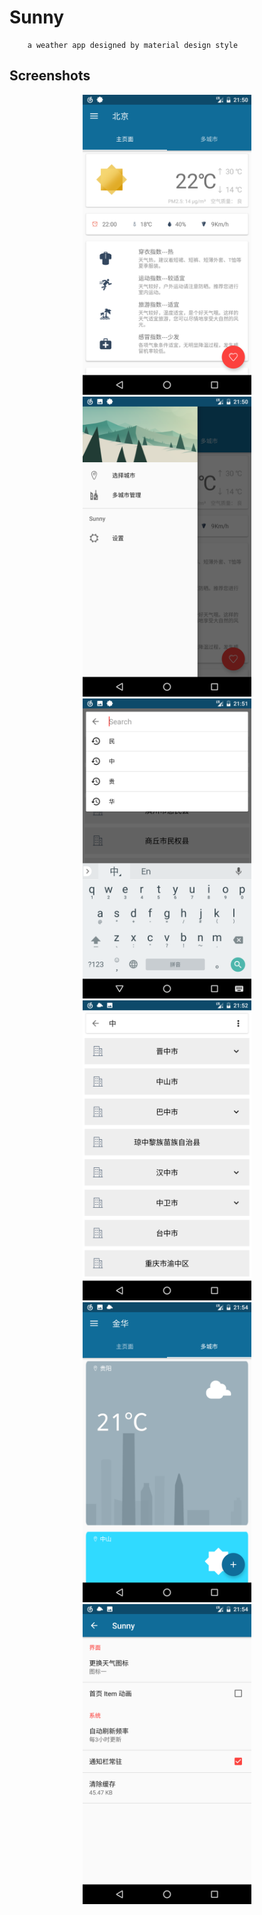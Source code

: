 # Sunny
        a weather app designed by material design style

## Screenshots
<div align="center" padding="5dp">
<img src="https://raw.githubusercontent.com/FrankHongS/Sunny/master/screenshots/Screenshot_20170919-215045.png" width="270" height="480"/>
<img src="https://raw.githubusercontent.com/FrankHongS/Sunny/master/screenshots/Screenshot_20170919-215051.png" width="270" height="480"/>
<img src="https://raw.githubusercontent.com/FrankHongS/Sunny/master/screenshots/Screenshot_20170919-215153.png" width="270" height="480"/>
<img src="https://raw.githubusercontent.com/FrankHongS/Sunny/master/screenshots/Screenshot_20170919-215245.png" width="270" height="480"/>
<img src="https://raw.githubusercontent.com/FrankHongS/Sunny/master/screenshots/Screenshot_20170919-215416.png" width="270" height="480"/>
<img src="https://raw.githubusercontent.com/FrankHongS/Sunny/master/screenshots/Screenshot_20170919-215459.png" width="270" height="480"/>
</div>

